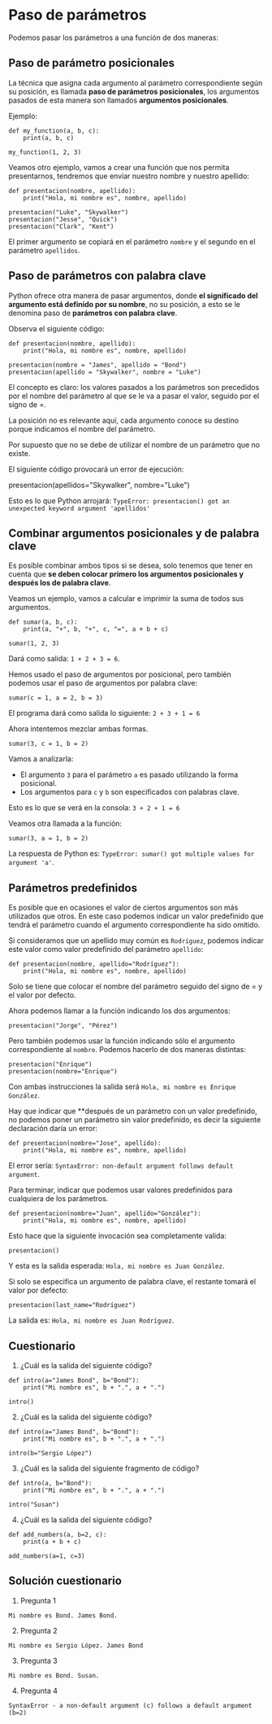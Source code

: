 # Paso de parámetros

Podemos pasar los parámetros a una función de dos maneras:

## Paso de parámetro posicionales

La técnica que asigna cada argumento al parámetro correspondiente según su posición, es llamada **paso de parámetros posicionales**, los argumentos pasados de esta manera son llamados **argumentos posicionales**.

Ejemplo:

```
def my_function(a, b, c):
    print(a, b, c)

my_function(1, 2, 3)
```

Veamos otro ejemplo, vamos a crear una función que nos permita presentarnos, tendremos que enviar nuestro nombre y nuestro apellido:

```
def presentacion(nombre, apellido):
    print("Hola, mi nombre es", nombre, apellido)

presentacion("Luke", "Skywalker")
presentacion("Jesse", "Quick")
presentacion("Clark", "Kent")
```

El primer argumento se copiará en el parámetro `nombre` y el segundo en el parámetro `apellidos`.

## Paso de parámetros con palabra clave

Python ofrece otra manera de pasar argumentos, donde **el significado del argumento está definido por su nombre**, no su posición, a esto se le denomina paso de **parámetros con palabra clave**.

Observa el siguiente código:

```
def presentacion(nombre, apellido):
    print("Hola, mi nombre es", nombre, apellido)

presentacion(nombre = "James", apellido = "Bond")
presentacion(apellido = "Skywalker", nombre = "Luke")
```

El concepto es claro: los valores pasados a los parámetros son precedidos por el nombre del parámetro al que se le va a pasar el valor, seguido por el signo de =.

La posición no es relevante aquí, cada argumento conoce su destino porque indicamos el nombre del parámetro.


Por supuesto que no se debe de utilizar el nombre de un parámetro que no existe.

El siguiente código provocará un error de ejecución:

presentacion(apellidos="Skywalker", nombre="Luke")

Esto es lo que Python arrojará: `TypeError: presentacion() got an unexpected keyword argument 'apellidos'`

## Combinar argumentos posicionales y de palabra clave

Es posible combinar ambos tipos si se desea, solo tenemos que tener en cuenta que **se deben colocar primero los argumentos posicionales y después los de palabra clave**.

Veamos un ejemplo, vamos a calcular e imprimir la suma de todos sus argumentos.

```
def sumar(a, b, c):
    print(a, "+", b, "+", c, "=", a + b + c)

sumar(1, 2, 3)
```

Dará como salida: `1 + 2 + 3 = 6`.

Hemos usado el paso de argumentos por posicional, pero también podemos usar el paso de argumentos por palabra clave:

```
sumar(c = 1, a = 2, b = 3)
```

El programa dará como salida lo siguiente: `2 + 3 + 1 = 6`

Ahora intentemos mezclar ambas formas.

```
sumar(3, c = 1, b = 2)
```

Vamos a analizarla:

* El argumento `3` para el parámetro `a` es pasado utilizando la forma posicional.
* Los argumentos para `c` y `b` son especificados con palabras clave.

Esto es lo que se verá en la consola: `3 + 2 + 1 = 6`

Veamos otra llamada a la función:

```
sumar(3, a = 1, b = 2)
```

La respuesta de Python es: `TypeError: sumar() got multiple values for argument 'a'`.

## Parámetros predefinidos

Es posible que en ocasiones el valor de ciertos argumentos son más utilizados que otros. En este caso podemos indicar un valor predefinido que tendrá el parámetro cuando el argumento correspondiente ha sido omitido.

Si consideramos que un apellido muy común es `Rodríguez`, podemos indicar este valor como valor predefinido del parámetro `apellido`:

```
def presentacion(nombre, apellido="Rodríguez"):
    print("Hola, mi nombre es", nombre, apellido)
```

Solo se tiene que colocar el nombre del parámetro seguido del signo de = y el valor por defecto.

Ahora podemos llamar a la función indicando los dos argumentos:
```
presentacion("Jorge", "Pérez")
```

Pero también podemos usar la función indicando sólo el argumento correspondiente al `nombre`. Podemos hacerlo de dos maneras distintas:

```
presentacion("Enrique")
presentacion(nombre="Enrique")
```

Con ambas instrucciones la salida será `Hola, mi nombre es Enrique González`.

Hay que indicar que **después de un parámetro con un valor predefinido, no podemos poner un parámetro sin valor predefinido, es decir la siguiente declaración daría un error:

```
def presentacion(nombre="Jose", apellido):
    print("Hola, mi nombre es", nombre, apellido)
```

El error sería: `SyntaxError: non-default argument follows default argument`.

Para terminar, indicar que podemos usar valores predefinidos para cualquiera de los parámetros.

```
def presentacion(nombre="Juan", apellido="González"):
    print("Hola, mi nombre es", nombre, apellido)
```

Esto hace que la siguiente invocación sea completamente valida: 

```
presentacion()
```
Y esta es la salida esperada: `Hola, mi nombre es Juan González`.

Si solo se especifica un argumento de palabra clave, el restante tomará el valor por defecto:

```
presentacion(last_name="Rodríguez")
```

La salida es: `Hola, mi nombre es Juan Rodríguez`.


## Cuestionario

1. ¿Cuál es la salida del siguiente código?

```
def intro(a="James Bond", b="Bond"):
    print("Mi nombre es", b + ".", a + ".")

intro()
```
2. ¿Cuál es la salida del siguiente código?
```
def intro(a="James Bond", b="Bond"):
    print("Mi nombre es", b + ".", a + ".")

intro(b="Sergio López")
```
3. ¿Cuál es la salida del siguiente fragmento de código?
```
def intro(a, b="Bond"):
    print("Mi nombre es", b + ".", a + ".")

intro("Susan")
```
4. ¿Cuál es la salida del siguiente código?
```
def add_numbers(a, b=2, c):
    print(a + b + c)

add_numbers(a=1, c=3)
```

## Solución cuestionario

1. Pregunta 1

`Mi nombre es Bond. James Bond.`

2. Pregunta 2

`Mi nombre es Sergio López. James Bond`

3. Pregunta 3

`Mi nombre es Bond. Susan.`

4. Pregunta 4

`SyntaxError - a non-default argument (c) follows a default argument (b=2)`


